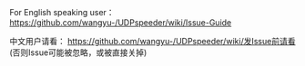 For English speaking user：
https://github.com/wangyu-/UDPspeeder/wiki/Issue-Guide

中文用户请看：
https://github.com/wangyu-/UDPspeeder/wiki/发Issue前请看
(否则Issue可能被忽略，或被直接关掉)

